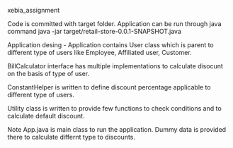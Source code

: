 xebia_assignment

Code is committed with target folder. Application can be run through java command java -jar target/retail-store-0.0.1-SNAPSHOT.java

Application desing -
Application contains User class which is parent to different type of users like Employee, Affiliated user, Customer.

BillCalculator interface has multiple implementations to calculate disocunt on the basis of type of user.

ConstantHelper is written to define discount percentage applicable to different type of users.

Utility class is written to provide few functions to check conditions and to calculate default discount.

Note
App.java is main class to run the application. Dummy data is provided there to calculate differnt type to discounts.
